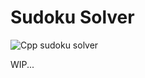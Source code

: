 # Sudoku Solver

![Cpp sudoku solver](https://blog.kakaocdn.net/dn/EIaWC/btqUEzmPu9W/kv9W23VSk2MgYYFW0AghR0/img.png)

WIP...
